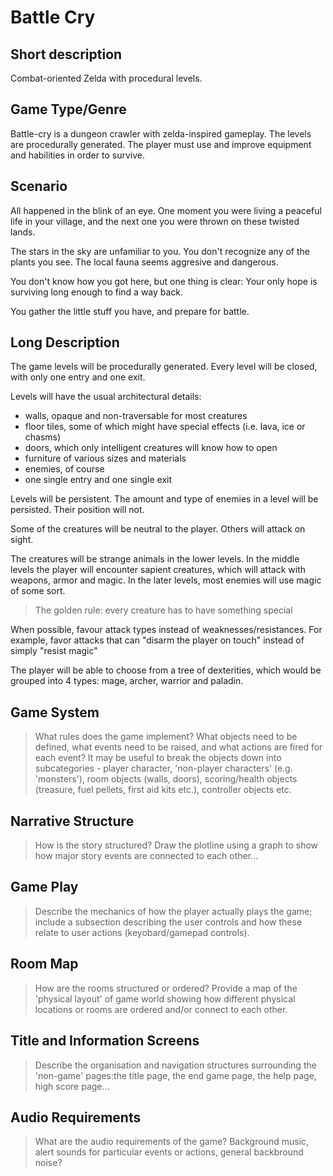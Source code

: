 # Battle Cry

## Short description

Combat-oriented Zelda with procedural levels.

## Game Type/Genre

Battle-cry is a dungeon crawler with zelda-inspired gameplay. The levels are procedurally generated. The player must use and improve equipment and habilities in order to survive.

## Scenario

All happened in the blink of an eye. One moment you were living a peaceful life in your village, and the next one you were thrown on these twisted lands.

The stars in the sky are unfamiliar to you. You don't recognize any of the plants you see. The local fauna seems aggresive and dangerous.

You don't know how you got here, but one thing is clear: Your only hope is surviving long enough to find a way back.

You gather the little stuff you have, and prepare for battle.

## Long Description

The game levels will be procedurally generated. Every level will be closed, with only one entry and one exit.

Levels will have the usual architectural details:

- walls, opaque and non-traversable for most creatures
- floor tiles, some of which might have special effects (i.e. lava, ice or chasms)
- doors, which only intelligent creatures will know how to open
- furniture of various sizes and materials
- enemies, of course
- one single entry and one single exit

Levels will be persistent. The amount and type of enemies in a level will be persisted. Their position will not.

Some of the creatures will be neutral to the player. Others will attack on sight.

The creatures will be strange animals in the lower levels. In the middle levels the player will encounter sapient creatures, which will attack with weapons, armor and magic. In the later levels, most enemies will use magic of some sort.

> The golden rule: every creature has to have something special

When possible, favour attack types instead of weaknesses/resistances. For example, favor attacks that can "disarm the player on touch" instead of simply "resist magic"

The player will be able to choose from a tree of dexterities, which would be grouped into 4 types: mage, archer, warrior and paladin.

## Game System

> What rules does the game implement? What objects need to be defined, what events need to be raised, and what actions are fired for each event?
> It may be useful to break the objects down into subcategories - player character, 'non-player characters' (e.g. 'monsters'), room objects (walls, doors), scoring/health objects (treasure, fuel pellets, first aid kits etc.), controller objects etc.


## Narrative Structure

> How is the story structured? Draw the plotline using a graph to show how major story events are connected to each other...

## Game Play

> Describe the mechanics of how the player actually plays the game; include a subsection describing the user controls and how these relate to user actions (keyobard/gamepad controls).

## Room Map

> How are the rooms structured or ordered? Provide a map of the 'physical layout' of game world showing how different physical locations or rooms are ordered and/or connect to each other.

## Title and Information Screens

> Describe the organisation and navigation structures surrounding the 'non-game' pages:the title page, the end game page, the help page, high score page...

## Audio Requirements

> What are the audio requirements of the game? Background music, alert sounds for particular events or actions, general backbround noise?





